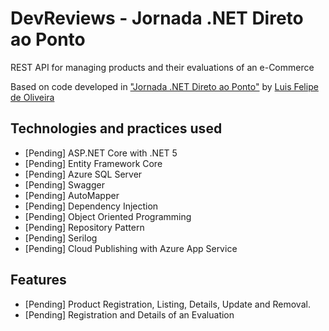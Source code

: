 # DevReviews - Jornada .NET Direto ao Ponto

REST API for managing products and their evaluations of an e-Commerce

Based on code developed in ["Jornada .NET Direto ao Ponto"](https://github.com/luisdeol/devreviews) by [Luis Felipe de Oliveira](https://github.com/luisdeol)

## Technologies and practices used
- [Pending] ASP.NET Core with .NET 5
- [Pending] Entity Framework Core
- [Pending] Azure SQL Server
- [Pending] Swagger
- [Pending] AutoMapper
- [Pending] Dependency Injection
- [Pending] Object Oriented Programming
- [Pending] Repository Pattern
- [Pending] Serilog
- [Pending] Cloud Publishing with Azure App Service

## Features
- [Pending] Product Registration, Listing, Details, Update and Removal.
- [Pending] Registration and Details of an Evaluation
